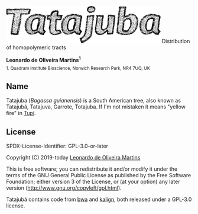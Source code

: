 <img src="recipe/tatajuba-text.png" height="100" alt="Tatajuba">
Distribution of homopolymeric tracts


__Leonardo de Oliveira Martins<sup>1</sup>__
<br>
<sub>1. Quadram Institute Bioscience, Norwich Research Park, NR4 7UQ, UK</sub>

## Name
Tatajuba (_Bagassa guianensis_) is a South American tree, also known as Tatajubá, Tatajuva, Garrote, Totajuba.
If I'm not mistaken it means "yellow fire" in [Tupi](https://en.wikipedia.org/wiki/Tupi_language).

## License
SPDX-License-Identifier: GPL-3.0-or-later

Copyright (C) 2019-today  [Leonardo de Oliveira Martins](https://github.com/leomrtns)

This is free software; you can redistribute it and/or modify it under the terms of the GNU General Public
License as published by the Free Software Foundation; either version 3 of the License, or (at your option) any later
version (http://www.gnu.org/copyleft/gpl.html).

Tatajubá contains code from [bwa](https://github.com/lh3/bwa) and [kalign](https://github.com/TimoLassmann/kalign.git),
both released under a GPL-3.0 license.
